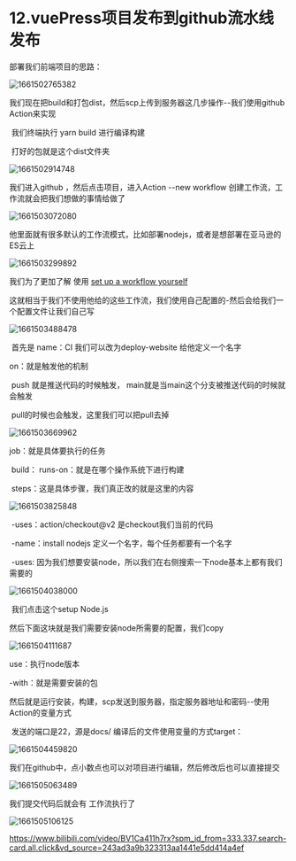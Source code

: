 # 12.vuePress项目发布到github流水线发布



部署我们前端项目的思路：

![1661502765382](../../../.vuepress/public/images/1661502765382.png)



​	我们现在把build和打包dist，然后scp上传到服务器这几步操作--我们使用github Action来实现



​	我们终端执行 yarn build 进行编译构建

​	打好的包就是这个dist文件夹

![1661502914748](../../../.vuepress/public/images/1661502914748.png)





我们进入github ，然后点击项目，进入Action --new workflow 创建工作流，工作流就会把我们想做的事情给做了

![1661503072080](../../../.vuepress/public/images/1661503072080.png)





​	他里面就有很多默认的工作流模式，比如部署nodejs，或者是想部署在亚马逊的ES云上

![1661503299892](../../../.vuepress/public/images/1661503299892.png)



我们为了更加了解 使用  [set up a workflow yourself ](https://github.com/weiguofeng/docs/new/main?filename=.github%2Fworkflows%2Fmain.yml&workflow_template=blank)

​	这就相当于我们不使用他给的这些工作流，我们使用自己配置的-然后会给我们一个配置文件让我们自己写

![1661503488478](../../../.vuepress/public/images/1661503488478.png)



​	首先是 name：CI 我们可以改为deploy-website 给他定义一个名字



on：就是触发他的机制

​		push 就是推送代码的时候触发， main就是当main这个分支被推送代码的时候就会触发

​		pull的时候也会触发，这里我们可以把pull去掉

![1661503669962](../../../.vuepress/public/images/1661503669962.png)





job：就是具体要执行的任务

​	build： runs-on：就是在哪个操作系统下进行构建



​	steps：这是具体步骤，我们真正改的就是这里的内容

![1661503825848](../../../.vuepress/public/images/1661503825848.png)

​	-uses：action/checkout@v2 是checkout我们当前的代码

​	-name：install nodejs 定义一个名字，每个任务都要有一个名字

​	-uses: 因为我们想要安装node，所以我们在右侧搜索一下node基本上都有我们需要的

![1661504038000](../../../.vuepress/public/images/1661504038000.png)

​		我们点击这个setup Node.js





然后下面这块就是我们需要安装node所需要的配置，我们copy

![1661504111687](../../../.vuepress/public/images/1661504111687.png)



use：执行node版本

-with：就是需要安装的包

​		然后就是运行安装，构建，scp发送到服务器，指定服务器地址和密码--使用Action的变量方式

​		发送的端口是22，源是docs/ 编译后的文件使用变量的方式target：

![1661504459820](../../../.vuepress/public/images/1661504459820.png)









我们在github中，点小数点也可以对项目进行编辑，然后修改后也可以直接提交

![1661505063489](../../../.vuepress/public/images/1661505063489.png)





我们提交代码后就会有 工作流执行了

![1661505106125](../../../.vuepress/public/images/1661505106125.png)









https://www.bilibili.com/video/BV1Ca411h7rx?spm_id_from=333.337.search-card.all.click&vd_source=243ad3a9b323313aa1441e5dd414a4ef















































































